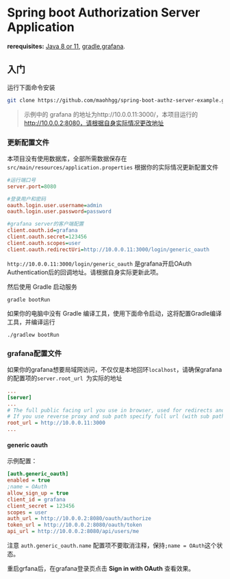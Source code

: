 # **Spring boot Authorization Server Application**

**rerequisites:** [Java 8 or 11](https://adoptopenjdk.net/), [gradle](gradle.org),[grafana](https://grafana.com/).

## 入门

运行下面命令安装

```bash
git clone https://github.com/maohhgg/spring-boot-authz-server-example.git
```

> 示例中的 grafana 的地址为http://10.0.0.11:3000/，本项目运行的 http://10.0.0.2:8080，请根据自身实际情况更改地址

### 更新配置文件

本项目没有使用数据库，全部所需数据保存在 `src/main/resources/application.properties` 根据你的实际情况更新配置文件

```ini
#运行端口号
server.port=8080 

#登录用户和密码
oauth.login.user.username=admin
oauth.login.user.password=password

#grafana server的客户端配置
client.oauth.id=grafana
client.oauth.secret=123456
client.oauth.scopes=user
client.oauth.redirectUri=http://10.0.0.11:3000/login/generic_oauth
```

`http://10.0.0.11:3000/login/generic_oauth` 是grafana开启OAuth Authentication后的回调地址。请根据自身实际更新此项。

然后使用 Gradle 启动服务

```shell
gradle bootRun
```

如果你的电脑中没有 Gradle 编译工具，使用下面命令启动，这将配置Gradle编译工具，并编译运行

```shell
./gradlew bootRun
```

### grafana配置文件

如果你的grafana想要局域网访问，不仅仅是本地回环`localhost`，请确保grafana的配置项的`server.root_url `为实际的地址

```ini
...
[server]
...
# The full public facing url you use in browser, used for redirects and emails
# If you use reverse proxy and sub path specify full url (with sub path)
root_url = http://10.0.0.11:3000
...
```

#### generic oauth

示例配置：

```ini
[auth.generic_oauth]
enabled = true
;name = OAuth
allow_sign_up = true
client_id = grafana
client_secret = 123456
scopes = user
auth_url = http://10.0.0.2:8080/oauth/authorize
token_url = http://10.0.0.2:8080/oauth/token
api_url = http://10.0.0.2:8080/api/users/me
```

注意 `auth.generic_oauth.name`  配置项不要取消注释，保持`;name = OAuth`这个状态。

重启grfana后，在grafana登录页点击 **Sign in with OAuth** 查看效果。